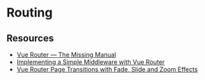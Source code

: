 # Routing

## Resources

- [Vue Router — The Missing Manual](https://blog.webf.zone/vue-router-the-missing-manual-ce51c21430b0)
- [Implementing a Simple Middleware with Vue Router](https://markus.oberlehner.net/blog/implementing-a-simple-middleware-with-vue-router/)
- [Vue Router Page Transitions with Fade, Slide and Zoom Effects](https://markus.oberlehner.net/blog/vue-router-page-transitions/)
